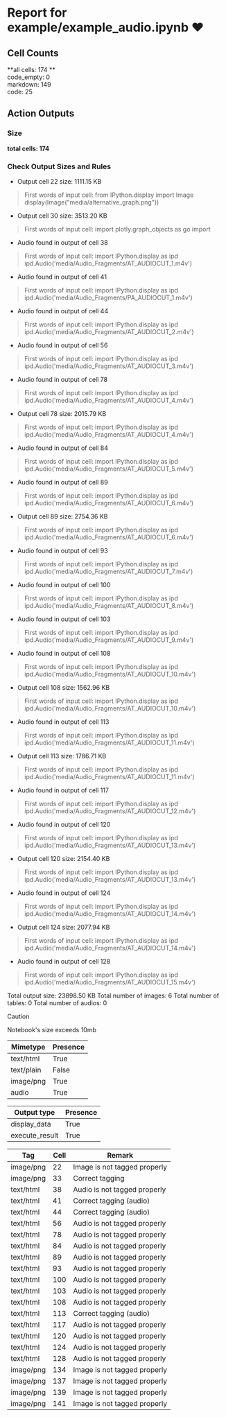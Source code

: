 # Report for example/example_audio.ipynb ❤ 

## Cell Counts   
**all cells: 174 **  
code_empty: 0   
markdown: 149   
code: 25   

## Action Outputs

### Size
**total cells: 174**

### Check Output Sizes and Rules
- Output cell 22 size: 1111.15 KB
> First words of input cell: from IPython.display import Image display(Image("media/alternative_graph.png"))
- Output cell 30 size: 3513.20 KB
> First words of input cell: import plotly.graph_objects as go import
- Audio found in output of cell 38
> First words of input cell: import IPython.display as ipd ipd.Audio('media/Audio_Fragments/AT_AUDIOCUT_1.m4v')
- Audio found in output of cell 41
> First words of input cell: import IPython.display as ipd ipd.Audio('media/Audio_Fragments/PA_AUDIOCUT_1.m4v')
- Audio found in output of cell 44
> First words of input cell: import IPython.display as ipd ipd.Audio('media/Audio_Fragments/AT_AUDIOCUT_2.m4v')
- Audio found in output of cell 56
> First words of input cell: import IPython.display as ipd ipd.Audio('media/Audio_Fragments/AT_AUDIOCUT_3.m4v')
- Audio found in output of cell 78
> First words of input cell: import IPython.display as ipd ipd.Audio('media/Audio_Fragments/AT_AUDIOCUT_4.m4v')
- Output cell 78 size: 2015.79 KB
> First words of input cell: import IPython.display as ipd ipd.Audio('media/Audio_Fragments/AT_AUDIOCUT_4.m4v')
- Audio found in output of cell 84
> First words of input cell: import IPython.display as ipd ipd.Audio('media/Audio_Fragments/AT_AUDIOCUT_5.m4v')
- Audio found in output of cell 89
> First words of input cell: import IPython.display as ipd ipd.Audio('media/Audio_Fragments/AT_AUDIOCUT_6.m4v')
- Output cell 89 size: 2754.36 KB
> First words of input cell: import IPython.display as ipd ipd.Audio('media/Audio_Fragments/AT_AUDIOCUT_6.m4v')
- Audio found in output of cell 93
> First words of input cell: import IPython.display as ipd ipd.Audio('media/Audio_Fragments/AT_AUDIOCUT_7.m4v')
- Audio found in output of cell 100
> First words of input cell: import IPython.display as ipd ipd.Audio('media/Audio_Fragments/AT_AUDIOCUT_8.m4v')
- Audio found in output of cell 103
> First words of input cell: import IPython.display as ipd ipd.Audio('media/Audio_Fragments/AT_AUDIOCUT_9.m4v')
- Audio found in output of cell 108
> First words of input cell: import IPython.display as ipd ipd.Audio('media/Audio_Fragments/AT_AUDIOCUT_10.m4v')
- Output cell 108 size: 1562.96 KB
> First words of input cell: import IPython.display as ipd ipd.Audio('media/Audio_Fragments/AT_AUDIOCUT_10.m4v')
- Audio found in output of cell 113
> First words of input cell: import IPython.display as ipd ipd.Audio('media/Audio_Fragments/AT_AUDIOCUT_11.m4v')
- Output cell 113 size: 1786.71 KB
> First words of input cell: import IPython.display as ipd ipd.Audio('media/Audio_Fragments/AT_AUDIOCUT_11.m4v')
- Audio found in output of cell 117
> First words of input cell: import IPython.display as ipd ipd.Audio('media/Audio_Fragments/AT_AUDIOCUT_12.m4v')
- Audio found in output of cell 120
> First words of input cell: import IPython.display as ipd ipd.Audio('media/Audio_Fragments/AT_AUDIOCUT_13.m4v')
- Output cell 120 size: 2154.40 KB
> First words of input cell: import IPython.display as ipd ipd.Audio('media/Audio_Fragments/AT_AUDIOCUT_13.m4v')
- Audio found in output of cell 124
> First words of input cell: import IPython.display as ipd ipd.Audio('media/Audio_Fragments/AT_AUDIOCUT_14.m4v')
- Output cell 124 size: 2077.94 KB
> First words of input cell: import IPython.display as ipd ipd.Audio('media/Audio_Fragments/AT_AUDIOCUT_14.m4v')
- Audio found in output of cell 128
> First words of input cell: import IPython.display as ipd ipd.Audio('media/Audio_Fragments/AT_AUDIOCUT_15.m4v')

Total output size: 23898.50 KB
Total number of images: 6
Total number of tables: 0
Total number of audios: 0

> [!CAUTION]
> Notebook's size exceeds 10mb

| Mimetype | Presence |
| --- | --- |
| text/html | True |
| text/plain | False |
| image/png | True |
| audio | True |

| Output type | Presence |
| --- | --- |
| display_data | True |
| execute_result | True |

| Tag | Cell | Remark |
| --- | --- | --- |
| image/png | 22 | Image is not tagged properly |
| image/png | 33 | Correct tagging |
| text/html | 38 | Audio is not tagged properly |
| text/html | 41 | Correct tagging (audio) |
| text/html | 44 | Correct tagging (audio) |
| text/html | 56 | Audio is not tagged properly |
| text/html | 78 | Audio is not tagged properly |
| text/html | 84 | Audio is not tagged properly |
| text/html | 89 | Audio is not tagged properly |
| text/html | 93 | Audio is not tagged properly |
| text/html | 100 | Audio is not tagged properly |
| text/html | 103 | Audio is not tagged properly |
| text/html | 108 | Audio is not tagged properly |
| text/html | 113 | Correct tagging (audio) |
| text/html | 117 | Audio is not tagged properly |
| text/html | 120 | Audio is not tagged properly |
| text/html | 124 | Audio is not tagged properly |
| text/html | 128 | Audio is not tagged properly |
| image/png | 134 | Image is not tagged properly |
| image/png | 137 | Image is not tagged properly |
| image/png | 139 | Image is not tagged properly |
| image/png | 141 | Image is not tagged properly |

